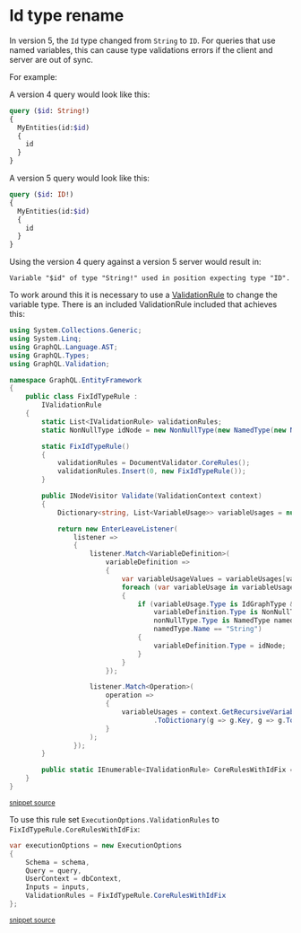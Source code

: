 <!--
GENERATED FILE - DO NOT EDIT
This file was generated by [MarkdownSnippets](https://github.com/SimonCropp/MarkdownSnippets).
Source File: /doco/mdsource/id-type-rename.source.md
To change this file edit the source file and then run MarkdownSnippets.
-->

# Id type rename

In version 5, the `Id` type changed from `String` to `ID`. For queries that use named variables, this can cause type validations errors if the client and server are out of sync.

For example:

A version 4 query would look like this:

```graphql
query ($id: String!)
{
  MyEntities(id:$id)
  {
    id
  }
}
```
A version 5 query would look like this:

```graphql
query ($id: ID!)
{
  MyEntities(id:$id)
  {
    id
  }
}
```

Using the version 4 query against a version 5 server would result in:

```
Variable "$id" of type "String!" used in position expecting type "ID".
```

To work around this it is necessary to use a [ValidationRule](https://graphql-dotnet.github.io/docs/getting-started/query-validation) to change the variable type. There is an included ValidationRule included that achieves this:

<!-- snippet: FixIdTypeRule.cs -->
```cs
using System.Collections.Generic;
using System.Linq;
using GraphQL.Language.AST;
using GraphQL.Types;
using GraphQL.Validation;

namespace GraphQL.EntityFramework
{
    public class FixIdTypeRule :
        IValidationRule
    {
        static List<IValidationRule> validationRules;
        static NonNullType idNode = new NonNullType(new NamedType(new NameNode("ID")));

        static FixIdTypeRule()
        {
            validationRules = DocumentValidator.CoreRules();
            validationRules.Insert(0, new FixIdTypeRule());
        }

        public INodeVisitor Validate(ValidationContext context)
        {
            Dictionary<string, List<VariableUsage>> variableUsages = null;

            return new EnterLeaveListener(
                listener =>
                {
                    listener.Match<VariableDefinition>(
                        variableDefinition =>
                        {
                            var variableUsageValues = variableUsages[variableDefinition.Name];
                            foreach (var variableUsage in variableUsageValues)
                            {
                                if (variableUsage.Type is IdGraphType &&
                                    variableDefinition.Type is NonNullType nonNullType &&
                                    nonNullType.Type is NamedType namedType &&
                                    namedType.Name == "String")
                                {
                                    variableDefinition.Type = idNode;
                                }
                            }
                        });

                    listener.Match<Operation>(
                        operation =>
                        {
                            variableUsages = context.GetRecursiveVariables(operation).GroupBy(o => o.Node.Name)
                                    .ToDictionary(g => g.Key, g => g.ToList());
                        }
                    );
                });
        }

        public static IEnumerable<IValidationRule> CoreRulesWithIdFix => validationRules;
    }
}
```
<sup>[snippet source](/src/GraphQL.EntityFramework/IdPatch/FixIdTypeRule.cs#L1-L56)</sup>
<!-- endsnippet -->

To use this rule set `ExecutionOptions.ValidationRules` to `FixIdTypeRule.CoreRulesWithIdFix`:

<!-- snippet: ExecutionOptionsWithFixIdTypeRule -->
```cs
var executionOptions = new ExecutionOptions
{
    Schema = schema,
    Query = query,
    UserContext = dbContext,
    Inputs = inputs,
    ValidationRules = FixIdTypeRule.CoreRulesWithIdFix
};
```
<sup>[snippet source](/src/Tests/IntegrationTests/QueryExecutor.cs#L28-L37)</sup>
<!-- endsnippet -->
